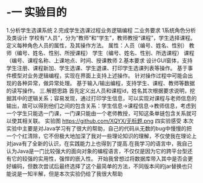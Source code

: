 # -一 实验目的 
1.分析学生选课系统
2.完成学生选课过程业务逻辑编程
二业务要求
1系统角色分析及类设计 
学校有“人员”，分为“教师”和“学生”，教师教授“课程”，学生选择课程。 
定义每种角色人员的属性，及其操作方法。 
属性：人员（编号、姓名、性别） 
教师（编号、姓名、性别、所授课程） 
学生（编号、姓名、性别、所选课程） 
课程（编号、课程名称、上课地点、时间、授课教师
2.基本要求 
设计GUI窗体，支持学生注册、课程新加、学生选课、学生退课、打印学生选课列表等操作。 
基于事件模型对业务逻辑编程，实现在界面上支持上述操作。 
针对操作过程中可能会出现的各种异常，做异常处理。 
基于输入/输出编程，支持学生、课程、教师等数据的读写操作。 
三.解题思路
首先定义出人员和课程id，姓名其次根据要求说明，挖掘其中的逻辑关系；容易发现，通过打印学生信息，可以实现对课程与老师信息的输出，故可以得到他们之间的包含关系：学生信息→课程信息→教师信息，考虑到一个学生只能选一门课，一门课只能由一个老师教授，可知这条单链包含关系就可以使其相关联。 
实验图 
https://github.com/XQYX/无标题.png
四实验感受
本次实验中主要是对Java学习有了很大的帮助，自己的代码从无数的bug中慢慢的把一个个红清除，它不但极大地加深了我对一些理论知识的理解，不仅使我在理论上对java有了全新的认识，在实践能力上也得到了提高.在我学习的语言中，我自己认为Java是一门比较强大的面向对象的编程语言，不仅仅是因为它的跨平台型还有它的较强的实用性，强悍的嵌入性。
开始我曾想过将数据库带入其中是否会更好编码，但数次尝试后最终选择了这个最简单的方法，不同版本间的jar替换也只能说是一知半解，但是本次实验仍给了我很大帮助
